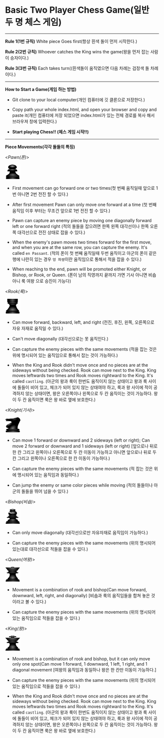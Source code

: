 # Basic Two Player Chess Game(일반 두 명 체스 게임)
___
**Rule 1(1번 규칙)**
White piece Goes first(항상 흰색 돌이 먼저 시작한다.) 

**Rule 2(2번 규칙)**
Whoever catches the King wins the game(왕을 먼저 잡는 사람이 승자이다.)

**Rule 3(3번 규칙)**
Each takes turn((흰색돌이 움직였으면 다음 차례는 검정색 돌 차례이다.)

___

**How to Start a Game(게임 하는 방법)**

 * Git clone to your local computer(개인 컴퓨터에 깃 클론으로 저장한다.)
   
 * Copy path your whole index.html, and open your browser and copy and paste it(개인 컴퓨터에 저장 되었으면 index.html가 있는 전체 경로를 복사 해서 브라우져 창에 입력한다.)

 * **Start playing Chess!! (체스 게임 시작!!)**

___
**Piece Movements(각각 돌들의 특징)**

<*Pawn(폰)*>

<img src="https://github.com/marcos-commits/chess_project/blob/main/img/blackPawn.png" width="50px" height="50px" title="blackPawn" /> 
  
 * First movement can go forward one or two times(첫 번째 움직일때 앞으로 1번 아니면 2번 전진 할 수 있다.)
   
 * After first movement Pawn can only move one forward at a time (첫 번째 움직임 이후 부터는 무조건 앞으로 1번 전진 할 수 있다.)
   
 * Pawn can capture an enemy piece by moving one diagonally forward left or one forward right (적의 돌들을 잡으려면 한쪽 왼쪽 대각선이나 한쪽 오른쪽 대각선으로 전진 상태로 잡을 수 있다.)
   
 * When the enemy's pawn moves two times forward for the first move, and when you are at the same row, you can capture the enemy. It's called `en Passant`. (적의 폰이 첫 번째 움직일때 두번 움직이고 아군의 폰이 같은 행에 나란히 있는 경우 `엉 파쌍`이란 움직임으로 통해서 적을 잡을 수 있다.)

 * When reaching to the end, pawn will be promoted either Knight, or Bishop, or Rook, or Queen. (폰이 남의 직영까지 끝까지 가면 기사 아니면 비숍 아니 룩 여왕 으로 승진이 가능다) 


<*Rook(룩)*>

<img src="https://github.com/marcos-commits/chess_project/blob/main/img/blackRook.png" width="50px" height="50px" title="blackRook" />

 * Can move forward, backward, left, and right (전진, 후진, 왼쪽, 오른쪽으로 자유 자재로 움직일 수 있다.)
   
 * Can't move diagonally (대각선으로는 못 움직인다.)
   
 * Can capture the enemy pieces with the same movements (적을 잡는 것은 위에 명시되어 있는 움직임으로 통해서 잡는 것이 가능하다.)
   
 * When the King and Rook didn't move once and no pieces are at the sideways without being checked. Rook can move next to the King. King moves leftwards two times and Rook moves rightward to the King. It's called `castling`. (아군의 왕과 룩이 한번도 움직이지 않는 상태이고 왕과 룩 사이에 돌들이 비어 있고, 체크가 되어 있지 않는 상태여야 하고, 룩과 왕 사이에 적이 공격하지 않는 상태이면, 왕은 오른쪽이나 왼쪽으로 두 칸 움직이는 것이 가능하다. 왕이 두 칸 움직이면 룩은 왕 바로 옆에 보호한다.)


<*Knight(기사)*>

<img src="https://github.com/marcos-commits/chess_project/blob/main/img/blackKnight.png" width="50px" height="50px" title="blackKnight" />

 * Can move 1 forward or downward and 2 sideways (left or right); Can move 2 forward or downward and 1 sideways (left or right) [앞으로나 뒤로 한 칸 그리고 왼쪽이나 오른쪽으로 두 칸 이동이 가능하고 아니면 앞으로나 뒤로 두 칸 그리고 왼쪽이나 오른쪽으로 한 칸 이동이 가능하다.)
   
 * Can capture the enemy pieces with the same movements (적 잡는 것은 위에 명시되어 있는 움직임과 동일하다.)
   
 * Can jump the enemy or same color pieces while moving (적의 돌들이나 아군의 돌들을 뛰어 넘을 수 있다.)


<*Bishop(비숍)*>

<img src="https://github.com/marcos-commits/chess_project/blob/main/img/blackBishop.png" width="50px" height="50px" title="blackBishop" />

 * Can only move diagonally (대각선으로만 자유자재로 움직임이 가능하다.)
   
 * Can capture the enemy pieces with the same movements (위의 명시되어 있는대로 대각선으로 적들을 잡을 수 있다.)


<*Queen(여왕)*>

<img src="https://github.com/marcos-commits/chess_project/blob/main/img/blackQueen.png" width="50px" height="50px" title="blackQueen" />

 * Movement is a combination of rook and bishop(Can move forward, downward, left, right, and diagonally) [비숍과 룩의 움직임들을 합쳐 놓은 것이라고 볼 수 있다.)
   
 * Can capture the enemy pieces with the same movements (위의 명시되어 있는 움직임으로 적들을 잡을 수 있다.)
   

<*King(왕)*>

<img src="https://github.com/marcos-commits/chess_project/blob/main/img/blackKing.png" width="50px" height="50px" title="blackKing" />

 * Movement is a combination of rook and bishop, but it can only move only one spot(Can move 1 forward, 1 downward, 1 left, 1 right, and 1 diagonal movement [여왕의 움직임과 동일하나 왕은 한 칸만 이동이 가능하다.]
   
 * Can capture the enemy pieces with the same movements (위의 명시되어 있는 움직임으로 적들을 잡을 수 있다.)

 * When the King and Rook didn't move once and no pieces are at the sideways without being checked. Rook can move next to the King. King moves leftwards two times and Rook moves rightward to the King. It's called `castling`. (아군의 왕과 룩이 한번도 움직이지 않는 상태이고 왕과 룩 사이에 돌들이 비어 있고, 체크가 되어 있지 않는 상태여야 하고, 룩과 왕 사이에 적이 공격하지 않는 상태이면, 왕은 오른쪽이나 왼쪽으로 두 칸 움직이는 것이 가능하다. 왕이 두 칸 움직이면 룩은 왕 바로 옆에 보호한다.)
   
   







